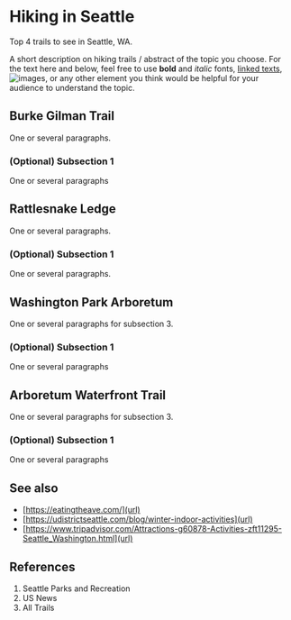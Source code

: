 # Hiking in Seattle

Top 4 trails to see in Seattle, WA.

A short description on hiking trails / abstract of the topic you choose. For the text here and below, feel free to use **bold** and *italic* fonts, [linked texts](url),  ![images](./downloads/discoverypark.jpg), or any other element you think would be helpful for your audience to understand the topic.




## Burke Gilman Trail
One or several paragraphs.
### (Optional) Subsection 1
One or several paragraphs

## Rattlesnake Ledge
One or several paragraphs.
### (Optional) Subsection 1
One or several paragraphs.

## Washington Park Arboretum
One or several paragraphs for subsection 3.
### (Optional) Subsection 1
One or several paragraphs

## Arboretum Waterfront Trail
One or several paragraphs for subsection 3.
### (Optional) Subsection 1
One or several paragraphs

## See also
- [https://eatingtheave.com/](url)
- [https://udistrictseattle.com/blog/winter-indoor-activities](url)
- [https://www.tripadvisor.com/Attractions-g60878-Activities-zft11295-Seattle_Washington.html](url)

## References
1. Seattle Parks and Recreation
2. US News
3. All Trails 